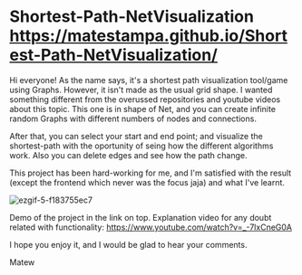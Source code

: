 # Shortest-Path-NetVisualization https://matestampa.github.io/Shortest-Path-NetVisualization/
Hi everyone! As the name says, it's a shortest path visualization tool/game using Graphs. However, it isn't made as the usual grid shape. I wanted something different
from the overussed repositories and youtube videos about this topic. This one is in shape of Net, and you can create infinite random Graphs with different numbers of nodes
and connections.

After that, you can select your start and end point; and visualize the shortest-path with the oportunity of seing how the different algorithms work. Also you can delete
edges and see how the path change.

This project has been hard-working for me, and I'm satisfied with the result (except the frontend which never was the focus jaja) and what I've learnt.

![ezgif-5-f183755ec7](https://github.com/Matestampa/Shortest-Path-NetVisualization/assets/69252997/a79553a5-e379-4efb-982a-291ea55f233b)

Demo of the project in the link on top. Explanation video for any doubt related with functionality: https://www.youtube.com/watch?v=_-7lxCneG0A

I hope you enjoy it, and I would be glad to hear your comments.

Matew
